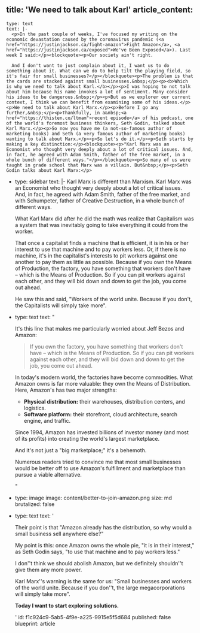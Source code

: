title: 'We need to talk about Karl'
article_content:
  -
    type: text
    text: |-
      <p>In the past couple of weeks, I've focused my writing on the economic devastation caused by the coronavirus pandemic (<a href="https://justinjackson.ca/fight-amazon">Fight Amazon</a>, <a href="https://justinjackson.ca/exposed">We've Been Exposed</a>). Last week I said:</p><blockquote><p>Our society ain't right.

      And I don't want to just complain about it, I want us to do something about it. What can we do to help tilt the playing field, so it's fair for small businesses?</p></blockquote><p>The problem is that the cards are stacked against small businesses.&nbsp;</p><p><b>Which is why we need to talk about Karl.</b></p><p>I was hoping to not talk about him because his name invokes a lot of sentiment. Many consider his ideas to be dangerous.&nbsp;</p><p>But as we explorer our current context, I think we can benefit from examining some of his ideas.</p><p>We need to talk about Karl Marx.</p><p>Before I go any further,&nbsp;</p><p>Thankfully, in a&nbsp;<a href="https://thisten.co/ltmam">recent episode</a> of his podcast, one of the world's foremost business thinkers, Seth Godin, talked about Karl Marx.</p><p>So now you have me (a not-so-famous author of marketing books) and Seth (a very famous author of marketing books) wanting to talk about Marx.</p><p>So let's do it.</p><p>Seth starts by making a key distinction:</p><blockquote><p>"Karl Marx was an Economist who thought very deeply about a lot of critical issues. And, in fact, he agreed with Adam Smith, father of the free market, in a whole bunch of different ways."</p></blockquote><p>So many of us were taught in grade school that Marx was a villain. But&nbsp;</p><p>Seth Godin talks about Karl Marx:</p>
  -
    type: sidebar
    text: |-
      Karl Marx is different than Marxism. Karl Marx was an Economist who thought very deeply about a lot of critical issues. And, in fact, he agreed with Adam Smith, father of the free market, and with Schumpeter, father of Creative Destruction, in a whole bunch of different ways.

      What Karl Marx did after he did the math was realize that Capitalism was a system that was inevitably going to take everything it could from the worker.

      That once a capitalist finds a machine that is efficient, it is in his or her interest to use that machine and to pay workers less. Or, if there is no machine, it's in the capitalist's interests to pit workers against one another to pay them as little as possible. Because if you own the Means of Production, the factory, you have something that workers don't have – which is the Means of Production. So if you can pit workers against each other, and they will bid down and down to get the job, you come out ahead.

      He saw this and said, "Workers of the world unite. Because if you don't, the Capitalists will simply take more".
  -
    type: text
    text: "<p>It's this line that makes me particularly worried about Jeff Bezos and Amazon:</p><blockquote><p>If you own the factory, you have something that workers don't have – which is the Means of Production. So if you can pit workers against each other, and they will bid down and down to get the job, you come out ahead.</p></blockquote><p>In today's modern world, the factories have become commodities. What Amazon owns is far more valuable: they own the Means of Distribution. Here, Amazon's has two major strengths:</p><ul><li><b>Physical distribution:</b> their warehouses, distribution centers, and logistics.</li><li><b>Software platform:</b> their storefront, cloud architecture, search engine, and traffic.</li></ul><p>Since 1994, Amazon has invested billions of investor money (and most of its profits) into creating the world's largest marketplace.</p><p>And it's not just a \"big marketplace;\" it's a behemoth.&nbsp;</p><p>Numerous readers tried to convince me that most small businesses would be better off to use Amazon's fulfillment and marketplace than pursue a viable alternative.</p>"
  -
    type: image
    image: content/better-to-join-amazon.png
    size: md
    brutalized: false
  -
    type: text
    text: '<p>Their point is that "Amazon already has the distribution, so why would a small business sell anywhere else?"<br></p><p>My point is this: once Amazon owns the whole pie, "it is in their interest," as Seth Godin says, "to use that machine and to pay workers less."</p><p>I don''t think we should abolish Amazon, but we definitely shouldn''t give them any more power.</p><p>Karl Marx''s warning is the same for us: "Small businesses and workers of the world unite. Because if you don''t, the large megacorporations will simply take more".</p><p><b>Today I want to start exploring solutions.</b></p>'
id: f1c924c9-5ab5-4f9e-a225-9915e5f5d684
published: false
blueprint: article
